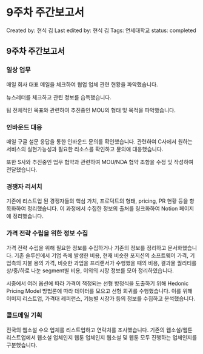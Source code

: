 # 9주차 주간보고서

Created by: 현식 김
Last edited by: 현식 김
Tags: 연세대학교
status: completed

## 9주차 주간보고서

### 일상 업무

매일 회사 대표 메일을 체크하여 협업 업체 관련 현황을 파악했습니다. 

뉴스레터를 체크하고 관련 정보를 습득했습니다.

팀 전체적인 목표와 관련하여 추진중인 MOU의 형태 및 목적을 파악했습니다. 

### 인바운드 대응

매일 구글 설문 응답을 통한 인바운드 문의를 확인했습니다. 관련하여 C사에서 원하는 서비스의 실현가능성과 필요한 리소스를 확인하고 뮨의애 대응했습니다.

또한 S사와 추진중인 업무 협약과 관련하여 MOU/NDA 협약 조항을 수정 및 작성하여 전달했습니다.

### 경쟁자 리서치

기존에 리스트업 된 경쟁자들의 핵심 가치, 프로덕트의 형태, pricing, PR 현황 등을 항목화하여 정리했습니다. 이 과정에서 수집한 정보의 출처를 링크화하여 Notion 페이지에 정리했습니다.

### 가격 전략 수립을 위한 정보 수집

가격 전략 수립을 위해 필요한 정보를 수집하거나 기존의 정보를 정리하고 문서화했습니다. 기존 솔루션에서 기업 측에 발생한 비용, 현재 비슷한 포지션의 소프트웨어 가격, 기업측의 지불 용의 가격, 비슷한 과업을 프리랜서가 수행했을 때의 비용, 결과물 퀄리티를 상/중/하로 나눈 segment별 비용, 이외의 시장 정보를 모아 정리하였습니다.

시중에서 여러 옵션에 따라 가격이 책정되는 선형 방정식을 도출하기 위해 Hedonic Pricing Model 방법론에 따라 데이터를 모으고 선형 회귀를 수행했습니다. 이를 위해 이미지 리스트업, 가격대 레퍼런스, 기능별 시장가 등의 정보를 수집하고 분석했습니다.

### 콜드메일 기획

전국의 웹소설 수요 업체를 리스트업하고 연락처를 조사했습니다. 기존의 웹소설/웹툰 리스트업에서 웹소설 업체인지 웹툰 업체인지 웹소설 및 웹툰 모두 진행하는 업체인지를 구분했습니다.